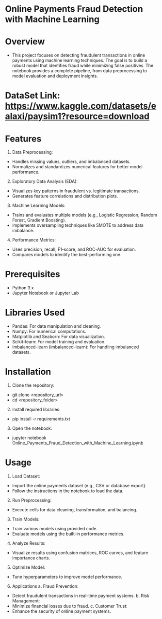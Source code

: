 # Online Payments Fraud Detection with Machine Learning

# Overview
- This project focuses on detecting fraudulent transactions in online payments using machine learning techniques. The goal is to build a robust model that identifies fraud while minimizing false positives. The notebook provides a complete pipeline, from data preprocessing to model evaluation and deployment insights.

# DataSet Link: https://www.kaggle.com/datasets/ealaxi/paysim1?resource=download

# Features

1. Data Preprocessing:
- Handles missing values, outliers, and imbalanced datasets.
- Normalizes and standardizes numerical features for better model performance.

2. Exploratory Data Analysis (EDA):
- Visualizes key patterns in fraudulent vs. legitimate transactions.
- Generates feature correlations and distribution plots.

3. Machine Learning Models:
- Trains and evaluates multiple models (e.g., Logistic Regression, Random Forest, Gradient Boosting).
- Implements oversampling techniques like SMOTE to address data imbalance.

4. Performance Metrics:
- Uses precision, recall, F1-score, and ROC-AUC for evaluation.
- Compares models to identify the best-performing one.

# Prerequisites
- Python 3.x
- Jupyter Notebook or Jupyter Lab

# Libraries Used
- Pandas: For data manipulation and cleaning.
- Numpy: For numerical computations.
- Matplotlib and Seaborn: For data visualization.
- Scikit-learn: For model training and evaluation.
- Imbalanced-learn (imbalanced-learn): For handling imbalanced datasets.

# Installation

1. Clone the repository:
- git clone <repository_url>
- cd <repository_folder>

2. Install required libraries:
- pip install -r requirements.txt

3. Open the notebook:
- jupyter notebook Online_Payments_Fraud_Detection_with_Machine_Learning.ipynb

# Usage

1. Load Dataset:
- Import the online payments dataset (e.g., CSV or database export).
- Follow the instructions in the notebook to load the data.

2. Run Preprocessing:
- Execute cells for data cleaning, transformation, and balancing.

3. Train Models:
- Train various models using provided code.
- Evaluate models using the built-in performance metrics.

4. Analyze Results:
- Visualize results using confusion matrices, ROC curves, and feature importance charts.

5. Optimize Model:
- Tune hyperparameters to improve model performance.

6. Applications
a. Fraud Prevention:
- Detect fraudulent transactions in real-time payment systems.
b. Risk Management:
- Minimize financial losses due to fraud.
c. Customer Trust:
- Enhance the security of online payment systems.
